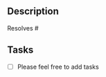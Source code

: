 <!--
  Please add a description, related issues and a task list
 -->
## Description


Resolves # <!-- 
             Add references to the issues being closed,
             if not closed by commits
           -->

## Tasks

- [ ] Please feel free to add tasks
